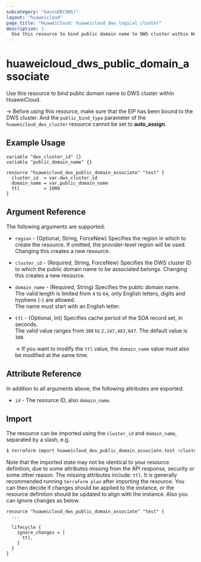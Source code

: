 ```yaml
---
subcategory: "GaussDB(DWS)"
layout: "huaweicloud"
page_title: "HuaweiCloud: huaweicloud_dws_logical_cluster"
description: |- 
  Use this resource to bind public domain name to DWS cluster within HuaweiCloud.
---
```

# huaweicloud_dws_public_domain_associate

Use this resource to bind public domain name to DWS cluster within HuaweiCloud.

-> Before using this resource, make sure that the EIP has been bound to the DWS cluster.
   And the `public_bind_type` parameter of the `huaweicloud_dws_cluster` resource cannot be set to **auto_assign**.

## Example Usage

```hcl
variable "dws_cluster_id" {}
variable "public_domain_name" {}

resource "huaweicloud_dws_public_domain_associate" "test" {
  cluster_id  = var.dws_cluster_id
  domain_name = var.public_domain_name
  ttl         = 1000
}
```

## Argument Reference

The following arguments are supported:

* `region` - (Optional, String, ForceNew) Specifies the region in which to create the resource.
  If omitted, the provider-level region will be used.
  Changing this creates a new resource.

* `cluster_id` - (Required, String, ForceNew) Specifies the DWS cluster ID to which the public domain name to be
  associated belongs. Changing this creates a new resource.

* `domain_name` - (Required, String) Specifies the public domain name.  
  The valid length is limited from `4` to `64`, only English letters, digits and hyphens (-) are
  allowed.  
  The name must start with an English letter.

* `ttl` - (Optional, Int) Specifies cache period of the SOA record set, in seconds.  
  The valid value ranges from `300` to `2,147,483,647`. The default value is `300`.

  -> If you want to modify the `ttl` value, the `domain_name` value must also be modified at the same time.

## Attribute Reference

In addition to all arguments above, the following attributes are exported:

* `id` - The resource ID, also `domain_name`.

## Import

The resource can be imported using the `cluster_id` and `domain_name`, separated by a slash, e.g.

```bash
$ terraform import huaweicloud_dws_public_domain_associate.test <cluster_id>/<domain_name>
```

Note that the imported state may not be identical to your resource definition, due to some attributes missing from the
API response, security or some other reason.
The missing attributes include: `ttl`. It is generally recommended running `terraform plan` after importing the resource.
You can then decide if changes should be applied to the instance, or the resource definition should be updated to
align with the instance. Also you can ignore changes as below.

```hcl
resource "huaweicloud_dws_public_domain_associate" "test" {
  ...

  lifecycle {
    ignore_changes = [
      ttl,
    ]
  }
}
```
